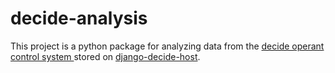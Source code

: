 # decide-analysis

This project is a python package for analyzing data from the [decide operant control system ](https://github.com/melizalab/decide) stored on [django-decide-host](https://github.com/melizalab/django-decide-host).
